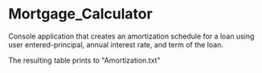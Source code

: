 # Mortgage_Calculator
Console application that creates an amortization schedule for a loan using user entered-principal, annual interest rate, and term of the loan.

The resulting table prints to "Amortization.txt"


